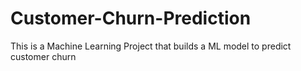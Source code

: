 # Customer-Churn-Prediction
This is a Machine Learning Project that builds a ML model to predict customer churn
